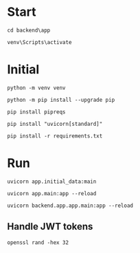# Start

`cd backend\app`

`venv\Scripts\activate`


# Initial

`python -m venv venv`



`python -m pip install --upgrade pip`

`pip install pipreqs`

`pip install "uvicorn[standard]"`

`pip install -r requirements.txt`

# Run

`uvicorn app.initial_data:main`

`uvicorn app.main:app --reload`

`uvicorn backend.app.app.main:app --reload`

## Handle JWT tokens

`openssl rand -hex 32`
